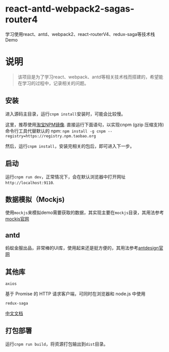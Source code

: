 # react-antd-webpack2-sagas-router4
学习使用react、antd、webpack2、react-routerV4、redux-saga等技术栈Demo
# 说明
>该项目是为了学习react、webpack、antd等相关技术栈而搭建的，希望能在学习的过程中，记录相关的问题。

## 安装
进入源码主目录，运行`cnpm install`安装时，可能会比较慢。

这里，推荐使用[淘宝NPM镜像](http://npm.taobao.org/).
直接运行下面语句，以实现cnpm (gzip 压缩支持) 命令行工具代替默认的 npm:
`npm install -g cnpm --registry=https://registry.npm.taobao.org`

然后，运行`cnpm install`，安装完相关的包后，即可进入下一步。
## 启动
运行`cnpm run dev`，正常情况下，会在默认浏览器中打开网址`http://localhost:9110`.

## 数据模拟（Mockjs)
使用`mockjs`来模拟demo需要获取的数据，其实现主要在`mockjs`目录，其用法参考[mockjs官网](http://mockjs.com/)

## antd
蚂蚁金服出品，非常棒的UI库，使用起来还是挺方便的，其用法参考[antdesign官网](https://ant.design/index-cn)
## 其他库
`axios`

基于 Promise 的 HTTP 请求客户端，可同时在浏览器和 node.js 中使用

`redux-saga`

[中文文档](http://leonshi.com/redux-saga-in-chinese/index.html)
## 打包部署
运行`cnpm run build`，将资源打包输出到`dist`目录。


